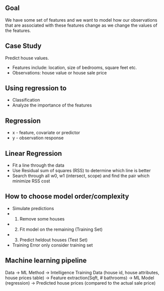 ## Goal
We have some set of features and we want to model how our observations that are associated with these features change as we change the values of the features.

## Case Study
Predict house values.
* Features include: location, size of bedrooms, square feet etc.
* Observations: house value or house sale price

## Using regression to
* Classification
* Analyze the importance of the features

## Regression
* x - feature, covariate or predictor
* y - observation response

## Linear Regression
* Fit a line through the data
* Use Residual sum of squares (RSS) to determine which line is better
* Search through all w0, w1 (intersect, scope) and find the pair which minimize RSS cost

## How to choose model order/complexity
* Simulate predictions
* 1. Remove some houses
* 2. Fit model on the remaining (Training Set)
* 3. Predict heldout houses (Test Set)
* Training Error only consider training set

## Machine learning pipeline
Data -> ML Method -> Intelligence
Training Data (house id, house attributes, house prices table) -> Feature extraction(Sqft, # bathrooms) -> ML Model (regression) -> Predicted house prices (compared to the actual sale price)


